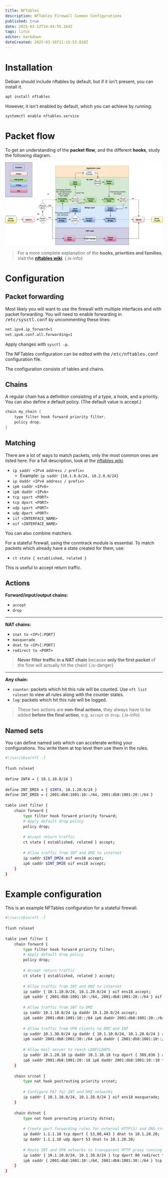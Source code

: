 ```yaml
---
title: NFTables
description: NFTables Firewall Common Configurations
published: true
date: 2025-03-12T14:44:55.164Z
tags: linux
editor: markdown
dateCreated: 2025-03-10T11:15:55.818Z
---
```


# Installation

Debian should include nftables by default, but if it isn't present, you can install it.

```bash
apt install nftables
```

However, it isn't enabled by default, which you can achieve by running:

```bash
systemctl enable nftables.service
```

# Packet flow

To get an understanding of the **packet flow**, and the different **hooks**, study the following diagram.

![nf-hooks.png](/nf-hooks.png)

> For a more complete explanation of the **hooks, priorities and families**, visit the [**nftables wiki**](https://wiki.nftables.org/wiki-nftables/index.php/Netfilter_hooks).
{.is-info}

# Configuration

## Packet forwarding

Most likely you will want to use the firewall with multiple interfaces and with packet forwarding. You will need to enable forwarding in <kbd>/etc/sysctl.conf</kbd> by uncommenting these lines:

```bash
net.ipv4.ip_forward=1
net.ipv6.conf.all.forwarding=1
```

Apply changes with `sysctl -p`.

The NFTables configuration can be edited with the <kbd>/etc/nftables.conf</kbd> configuration file.

The configuration consists of tables and chains.

## Chains

A regular chain has a definition consisting of a type, a hook, and a priority. You can also define a default policy. (The default value is accept.)

```c
chain my_chain {
	type filter hook forward priority filter;
	policy drop;
}
```

## Matching

There are a lot of ways to match packets, only the most common ones are listed here. For a full description, look at the [nftables wiki](https://wiki.nftables.org/wiki-nftables/index.php/Matching_packet_headers).

- `ip saddr <IPv4 address / prefix>`
  - Example: `ip saddr {10.1.0.0/24, 10.2.0.0/24}`
- `ip daddr <IPv4 address / prefix>`
- `ip6 saddr <IPv6>`
- `ip6 daddr <IPv6>`
- `tcp sport <PORT>`
- `tcp dport <PORT>`
- `udp sport <PORT>`
- `udp dport <PORT>`
- `iif <INTERFACE_NAME>`
- `oif <INTERFACE_NAME>`

You can also combine matchers.

For a stateful firewall, using the conntrack module is essential. To match packets which already have a state created for them, use:

- `ct state { established, related }`

This is useful to accept return traffic.

## Actions

**Forward/input/output chains:**

- `accept`
- `drop`

---

**NAT chains:**

- `snat to <IP>[:PORT]`
- `masquerade`
- `dnat to <IP>[:PORT]`
- `redirect to <PORT>`

> **Never filter traffic in a NAT chain** because **only the first packet** of the flow will actually hit the chain!
{.is-danger}

---

**Any chain:**

- `counter`: packets which hit this rule will be counted. Use `nft list ruleset` to view all rules along with the counter states.
- `log`: packets which hit this rule will be logged.

> These two actions are **non-final actions**, they always have to be added **before the final action**, e.g. `accept` or `drop`.
{.is-info}

## Named sets

You can define named sets which can accelerate writing your configurations. You write them at top level then use them in the rules.

```bash
#!/usr/sbin/nft -f

flush ruleset

define INT4 = { 10.1.10.0/24 }

define INT_DMZ4 = { $INT4, 10.1.20.0/24 }
define INT_DMZ6 = { 2001:db8:1001:10::/64, 2001:db8:1001:20::/64 }

table inet filter {
	chain forward {
		type filter hook forward priority forward;
		# Apply default drop policy
		policy drop;
    
		# Accept return traffic
		ct state { established, related } accept;
    
		# Allow traffic from INT and DMZ to internet
		ip saddr $INT_DMZ4 oif ens18 accept;
		ip6 saddr $INT_DMZ6 oif ens18 accept;
	}
}
```

# Example configuration

This is an example NFTables configuration for a stateful firewall.

```bash
#!/usr/sbin/nft -f

flush ruleset

table inet filter {
	chain forward {
		type filter hook forward priority filter;
		# Apply default drop policy
		policy drop;
    
		# Accept return traffic
		ct state { established, related } accept;
    
		# Allow traffic from INT and DMZ to internet
		ip saddr { 10.1.10.0/24, 10.1.20.0/24 } oif ens18 accept;
		ip6 saddr { 2001:db8:1001:10::/64, 2001:db8:1001:20::/64 } oif ens18 accept;
    
		# Allow traffic from INT to DMZ
		ip saddr 10.1.10.0/24 ip daddr 10.1.20.0/24 accept;
		ip6 saddr 2001:db8:1001:10::/64 ip6 daddr 2001:db8:1001:20::/64 accept;
    
		# Allow traffic from VPN clients to DMZ and INT
		ip saddr 10.1.30.0/24 ip daddr { 10.1.10.0/24, 10.1.20.0/24 } accept;
		ip6 saddr 2001:db8:1001:30::/64 ip6 daddr { 2001:db8:1001:10::/64, 2001:db8:1001:20::/64 } accept;
    
		# Allow mail server to reach LDAP/LDAPS
		ip saddr 10.1.20.10 ip daddr 10.1.10.10 tcp dport { 389,636 } accept;
		ip6 saddr 2001:db8:1001:20::10 ip6 daddr 2001:db8:1001:10::10 tcp dport { 389,636 } accept;
	}
  
	chain srcnat {
		type nat hook postrouting priority srcnat;
    
		# Configure PAT for INT and DMZ networks
		ip saddr { 10.1.10.0/24, 10.1.20.0/24 } oif ens18 masquerade;
	}
  
	chain dstnat {
		type nat hook prerouting priority dstnat;
    
		# Create port forwarding rules for external HTTP(S) and DNS traffic
		ip daddr 1.1.1.10 tcp dport { 53,80,443 } dnat to 10.1.20.20;
		ip daddr 1.1.1.10 udp dport 53 dnat to 10.1.20.20;
    
		# Route INT and VPN networks to transparent HTTP proxy running on this host
		ip saddr { 10.1.10.0/24, 10.1.30.0/24 } tcp dport 80 redirect to 3128;
		ip6 saddr { 2001:db8:1001:10::/64, 2001:db8:1001:30::/64 } tcp dport 80 redirect to 3128;
	}
}
```